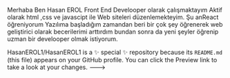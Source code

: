 Merhaba
Ben Hasan EROL
Front End Develooper olarak çalışmaktayım
Aktif olarak html ,css ve javascipt ile Web siteleri düzenlemekteyim.
 Şu anReact öğreniyorum 
 Yazılıma başladığım zamandan beri bir çok şey öğrenerek web geliştirici olarak becerilerimi arttırdım bundan sonra da yeni şeyler öğrenip uzman bir develooper olmak istiyorum.



  
HasanEROL1/HasanEROL1 is a ✨ special ✨ repository because its `README.md` (this file) appears on your GitHub profile.
You can click the Preview link to take a look at your changes.
--->
